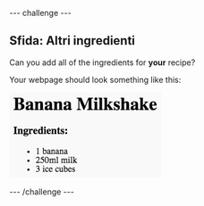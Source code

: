 \--- challenge \---

## Sfida: Altri ingredienti

Can you add all of the ingredients for **your** recipe?

Your webpage should look something like this:

![schermata](images/recipe-more-ingredients.png)

\--- /challenge \---